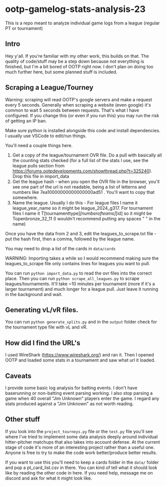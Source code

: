 # ootp-gamelog-stats-analysis-23

This is a repo meant to analyze individual game logs from a league (regular PT or tournament)

## Intro

Hey y'all. If you're familiar with my other work, this builds on that. The quality of code/stuff may be a step down because not everything is finished, but I'm a bit bored of OOTP right now. I don't plan on doing too much further here, but some planned stuff is included.

## Scraping a League/Tourney

Warning: scraping will read OOTP's google servers and make a request every 5 seconds. Generally when scraping a website (even google) it's common to wait 5 seconds between requests. That's what I have configured. If you change this (or even if you run this) you may run the risk of getting an IP ban.

Make sure python is installed alongside this code and install dependencies. I usually use VSCode to edit/run things.

You'll need a couple things here.

1. Get a copy of the league/tournament OVR file. Do a pull with basically all the counting stats checked (for a full list of the stats I use, see the league pulls section from https://forums.ootpdevelopments.com/showthread.php?t=325240). Drop this file in import_data
2. Get the league hash - when you open the OVR file in the browser, you'll see one part of the url is not readable, being a list of letterns and numbers like 7ea10000000000000000ad51 . You'll want to copy that somewhere.
3. Name the league. Usually I do this - 
    For league files I name it league_year_name so it might be league_2024_g317.
    For tournament files I name it T[tournamenttype]_[numberofteams]_[id] so it might be Topenbronze_32_11 (I wouldn't recommend putting any spaces " " in the name)

Once you have the data from 2 and 3, edit the leagues_to_scrape.txt file - put the hash first, then a comma, followed by the league name.

You may need to drop a list of the cards in `data/cards`

WARNING: Importing takes a while so I would recommend making sure the leagues_to_scrape file only contains lines for leagues you want to pull.

You can run `python import_data.py` to read the ovr files into the correct place. Then you can run `python scrape_all_leagues.py` to scrape leagues/tournaments. It'll take ~10 minutes per tournament (more if it's a larger tournament) and much longer for a league pull. Just leave it running in the background and wait.

## Generating vL/vR files.

You can run `python generate_splits.py` and in the `output` folder check for the tournament type file with vL and vR.

## How did I find the URL's

I used WireShark (https://www.wireshark.org/) and ran it. Then I opened OOTP and loaded some stats in a tournament and saw what url it loaded.

## Caveats

I provide some basic log analysis for batting events. I don't have baserunning or non-batting event parsing working. I also stop parsing a game when 40 overall "Jim Unknown" players enter the game. I regard any stats produced against a "Jim Unknown" as not worth reading.

## Other stuff

If you look into the `project_tourneys.py` file or the `test.py` file you'll see where I've tried to implement some data analysis deeply around individual hitter-pitcher matchups that also takes into account defense. At the current stage of code it's more of an interesting project rather than a useful one. Anyone is free to try to make the code work better/produce better results.

If you want to use this you'll need to keep a cards folder in the `data/` folder and pop a pt_card_list.csv in there. You can kind of tell what it should look like by reading the other code in here. If you need help, message me on discord and ask for what it might look like.
